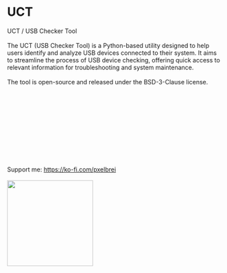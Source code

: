# UCT
UCT / USB Checker Tool
<br/><br/>
The UCT (USB Checker Tool) is a Python-based utility designed to help users identify and analyze USB devices connected to their system.
It aims to streamline the process of USB device checking, offering quick access to relevant information for troubleshooting and system maintenance.
<br/><br/>
The tool is open-source and released under the BSD-3-Clause license.
<br/><br/>
<br/><br/>
<br/><br/>
<br/><br/>
<br/><br/>
<br/><br/>
Support me: https://ko-fi.com/pxelbrei
<br/><br/>
<img src="https://user-images.githubusercontent.com/74038190/213866269-5d00981c-7c98-46d7-8a8e-16f462f15227.gif" width="200" height="200"/>
